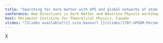 ```yaml
---
title: "Searching for dark matter with GPS and global networks of atomic clocks (Invited)"
conference: New Directions in Dark Matter and Neutrino Physics workshop, July 2017
host: Perimeter Institute for Theoretical Physics, Canada
slides: "[Slides available]({{ site.baseurl }}/slides/1707-GPSDM-Perimeter-small.pdf)"
---
```

X
